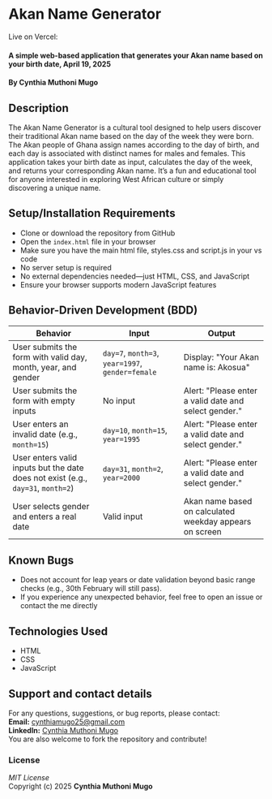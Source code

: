 # Akan Name Generator  
Live on Vercel:
#### A simple web-based application that generates your Akan name based on your birth date, April 19, 2025  
#### By **Cynthia Muthoni Mugo**  

## Description  
The Akan Name Generator is a cultural tool designed to help users discover their traditional Akan name based on the day of the week they were born. The Akan people of Ghana assign names according to the day of birth, and each day is associated with distinct names for males and females. This application takes your birth date as input, calculates the day of the week, and returns your corresponding Akan name. It’s a fun and educational tool for anyone interested in exploring West African culture or simply discovering a unique name.

## Setup/Installation Requirements  
* Clone or download the repository from GitHub  
* Open the `index.html` file in your browser  
* Make sure you have the main html file, styles.css and script.js in your vs code
* No server setup is required  
* No external dependencies needed—just HTML, CSS, and JavaScript  
* Ensure your browser supports modern JavaScript features

## Behavior-Driven Development (BDD)

| Behavior | Input | Output |
|----------|-------|--------|
| User submits the form with valid day, month, year, and gender | `day=7`, `month=3`, `year=1997`, `gender=female` | Display: "Your Akan name is: Akosua" |
| User submits the form with empty inputs | No input | Alert: "Please enter a valid date and select gender." |
| User enters an invalid date (e.g., `month=15`) | `day=10`, `month=15`, `year=1995` | Alert: "Please enter a valid date and select gender." |
| User enters valid inputs but the date does not exist (e.g., `day=31`, `month=2`) | `day=31`, `month=2`, `year=2000` | Alert: "Please enter a valid date and select gender." |
| User selects gender and enters a real date | Valid input | Akan name based on calculated weekday appears on screen |

## Known Bugs  
*  Does not account for leap years or date validation beyond basic range checks (e.g., 30th February will still pass). 
* If you experience any unexpected behavior, feel free to open an issue or contact the me directly

## Technologies Used  
* HTML  
* CSS  
* JavaScript  

## Support and contact details  
For any questions, suggestions, or bug reports, please contact:  
**Email:** cynthiamugo25@gmail.com  
**LinkedIn:** [Cynthia Muthoni Mugo](https://www.linkedin.com/in/cynthiamuthonimugo)  
You are also welcome to fork the repository and contribute!

### License  
*MIT License*  
Copyright (c) 2025 **Cynthia Muthoni Mugo**
